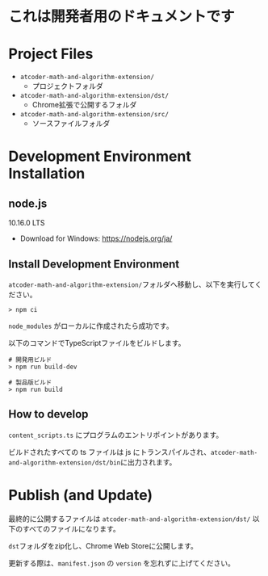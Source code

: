 # これは開発者用のドキュメントです

# Project Files

* `atcoder-math-and-algorithm-extension/`
  - プロジェクトフォルダ
* `atcoder-math-and-algorithm-extension/dst/`
  - Chrome拡張で公開するフォルダ
* `atcoder-math-and-algorithm-extension/src/`
  - ソースファイルフォルダ

# Development Environment Installation
## node.js
10.16.0 LTS

* Download for Windows: https://nodejs.org/ja/

## Install Development Environment

`atcoder-math-and-algorithm-extension/`フォルダへ移動し、以下を実行してください。

```
> npm ci
```

`node_modules` がローカルに作成されたら成功です。

以下のコマンドでTypeScriptファイルをビルドします。

```
# 開発用ビルド
> npm run build-dev

# 製品版ビルド
> npm run build
```

## How to develop
 `content_scripts.ts` にプログラムのエントリポイントがあります。

ビルドされたすべての ts ファイルは js にトランスパイルされ、`atcoder-math-and-algorithm-extension/dst/bin`に出力されます。

# Publish (and Update)

最終的に公開するファイルは `atcoder-math-and-algorithm-extension/dst/` 以下のすべてのファイルになります。

`dst`フォルダをzip化し、Chrome Web Storeに公開します。

更新する際は、`manifest.json` の `version` を忘れずに上げてください。
